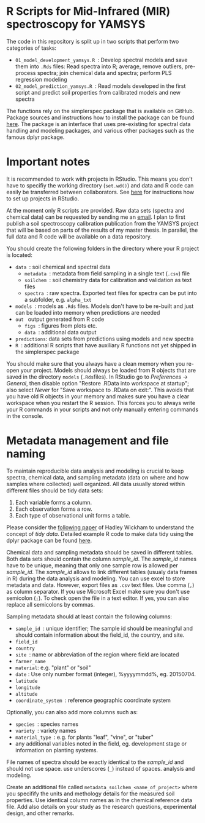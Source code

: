 # R Scripts for Mid-Infrared (MIR) spectroscopy for YAMSYS

The code in this repository is split up in two scripts that perform two categories
of tasks:

* `01_model_development_yamsys.R `: Develop spectral models and save them into
`.Rds` files: 
  Read spectra into R; average, remove outliers, pre-process spectra; join chemical data
  and spectra; perform PLS regression modeling
* `02_model_prediction_yamsys.R `: Read models developed in the first script and
predict soil properties from calibrated models and new spectra

The functions rely on the simplerspec package that is available on GitHub.
Package sources and instructions how to install the package can be found [here](https://github.com/philipp-baumann/simplerspec). 
The package is an interface that uses pre-existing for spectral data handling and modeling
packages, and various other packages such as the famous dplyr package.

# Important notes

It is recommended to work with projects in RStudio. This means you 
don't have to specifiy the working directory (`set.wd()`) and data and R code can easily
be transferred between collaborators. See [here](https://support.rstudio.com/hc/en-us/articles/200526207-Using-Projects) for 
instructions how to set up projects in RStudio.

At the moment only R scripts are provided. Raw data sets 
(spectra and chemical data) can be requested by sending me an [email](mailto:philipp.baumann@usys.ethz.ch). I plan to 
first publish a soil spectroscopy calibration publication from the YAMSYS project 
that will be based on parts of the results of my master thesis. 
In parallel, the full data and R code will be available on a data repository.

You should create the following folders in the directory where your R project
is located:

* `data `: soil chemical and spectral data
  * `metadata `: metadata from field sampling in a single text (`.csv`) file
  * `soilchem `: soil chemistry data for calibration and validation as text files
  * `spectra `: raw spectra. Exported text files for spectra can be put into a subfolder, e.g. `alpha_txt`
* `models `:  models as `.Rds` files. Models don't have to be re-built and just can be loaded into memory when predictions are needed
* `out ` output generated from R code
  * `figs `: figures from plots etc.
  * `data `: additional data output
* `predictions`: data sets from predictions using models and new spectra
* `R `: additional R scripts that have auxiliary R functions not yet shipped in the simplerspec package

You should make sure that you always have a clean memory when you re-open your project.
Models should always be loaded from R objects that are saved in the directory `models` (`.Rds`files).
In RStudio go to *Preferences* -> *General*, then disable option "Restore .RData into workspace at startup";
also select *Never* for "Save workspace to .RData on exit:".
This avoids that you have old R objects in your memory and makes sure you have a clear
workspace when you restart the R session. This forces you to always write your 
R commands in your scripts and not only manually entering commands in the console.

# Metadata management and file naming

To maintain reproducible data analysis and modeling is crucial to keep spectra, chemical data, and sampling metadata (data on where and how samples where collected) well organized. All data usually stored within different 
files should be tidy data sets:

1. Each variable forms a column.
2. Each observation forms a row.
3. Each type of observational unit forms a table.

Please consider the [following paper](http://vita.had.co.nz/papers/tidy-data.html) of Hadley Wickham to understand the concept of *tidy data*. Detailed example R code to make data tidy using the dplyr package can be found
[here](https://cran.r-project.org/web/packages/tidyr/vignettes/tidy-data.html).

Chemical data and sampling metadata should be saved in different tables. Both data
sets should contain the column *sample_id*. The *sample_id* names have to be unique, meaning
that only one sample row is allowed per *sample_id*. The *sample_id* allows to link
different tables (usualy data frames in R) during the data analysis and modeling.
You can use excel to store metadata and data. However, export files as `.csv` text files.
Use comma (`,`) as column separator. If you use Microsoft Excel make sure you don't use
semicolon (`;`). To check open the file in a text editor. If yes, you can also replace all 
semicolons by commas.

Sampling metadata should at least contain the following columns:

* `sample_id `: unique identifier; The sample id should be meaningful and should contain information about the field_id, the country, and site.
* `field_id `
* `country `
* `site `: name or abbreviation of the region where field are located
* `farmer_name`
* `material`: e.g. "plant" or "soil"
* `date` : Use only number format (integer), %yyyymmdd%, eg. 20150704.
* `latitude`
* `longitude`
* `altitude`
* `coordinate_system `: reference geographic coordinate system

Optionally, you can also add more columns such as:

* `species `: species names
* `variety `: variety names
* `material_type `: e.g. for plants "leaf", "vine", or "tuber"
* any additional variables noted in the field, eg. development stage or 
information on planting systems.


File names of spectra should be exactly identical to the *sample_id* and should not
use space. use underscores (`_`) instead of spaces.
analysis and modeling.

Create an additional file called `metadata_soilchem_<name_of_project>` where you specifify the units and methology details for the measured soil properties. Use identical column names as in the chemical reference
data file. Add also details on your study as the research questions, experimental design, and
other remarks.
